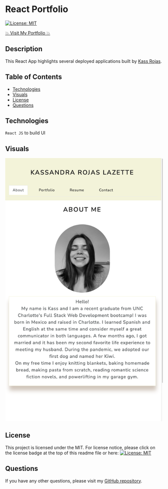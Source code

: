  <base target="_blank">
 
# React Portfolio

[![License: MIT](https://img.shields.io/badge/License-MIT-yellow.svg)](https://opensource.org/licenses/MIT)

[💥 Visit My Portfolio 💥](https://kassrojas.github.io/kass-portfolio-react/)

## Description

This React App highlights several deployed applications built by [Kass Rojas](https://github.com/kassrojas).

## Table of Contents

- [Technologies](#technologies)
- [Visuals](#visuals)
- [License](#license)
- [Questions](#questions)

## Technologies

`React JS` to build UI

## Visuals

![Screenshot](./public/readme.png)

## License

This project is licensed under the MIT.
For license notice, please click on the license badge at the top of this readme file or here: [![License: MIT](https://img.shields.io/badge/License-MIT-yellow.svg)](https://opensource.org/licenses/MIT)

## Questions

If you have any other questions, please visit my [GitHub repository](https://github.com/kassrojas/kass-portfolio-react).
